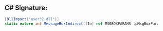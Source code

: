 
## C# Signature:
```cs
[DllImport("user32.dll")]
static extern int MessageBoxIndirect([In] ref MSGBOXPARAMS lpMsgBoxParams);
```
